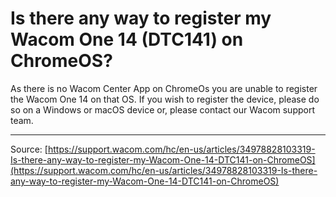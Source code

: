 # Is there any way to register my Wacom One 14 (DTC141) on ChromeOS?

As there is no Wacom Center App on ChromeOs you are unable to register the Wacom One 14 on that OS. If you wish to register the device, please do so on a Windows or macOS device or, please contact our Wacom support team.

---
Source: [https://support.wacom.com/hc/en-us/articles/34978828103319-Is-there-any-way-to-register-my-Wacom-One-14-DTC141-on-ChromeOS](https://support.wacom.com/hc/en-us/articles/34978828103319-Is-there-any-way-to-register-my-Wacom-One-14-DTC141-on-ChromeOS)
